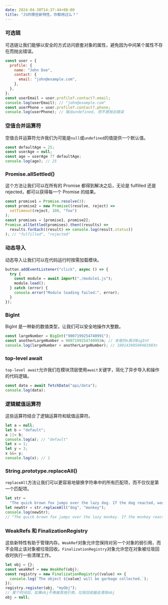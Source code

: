 ```yaml
---
date: 2024-04-30T14:37:44+08:00
title: "JS的哪些新特性，你都用过么？"
---
```


### 可选链

可选链让我们能够以安全的方式访问嵌套对象的属性，避免因为中间某个属性不存在而抛出错误。

```js
const user = {
  profile: {
    name: "John Doe",
    contact: {
      email: "john@example.com",
    },
  },
};
const userEmail = user.profile?.contact?.email;
console.log(userEmail); // "john@example.com"
const userPhone = user.profile?.contact?.phone;
console.log(userPhone); // 输出undefined, 而不是抛出错误
```

### 空值合并运算符

空值合并运算符允许我们为可能是`null`或`undefined`的值提供一个默认值。

```js
const defaultAge = 25;
const userAge = null;
const age = userAge ?? defaultAge;
console.log(age); // 25
```

### Promise.allSettled()

这个方法让我们可以在所有的 Promise 都得到解决之后，无论是 fulfilled 还是 rejected，都可以获得每一个 Promise 的结果。

```js
const promise1 = Promise.resolve(3);
const promise2 = new Promise((resolve, reject) =>
  setTimeout(reject, 100, "foo")
);
const promises = [promise1, promise2];
Promise.allSettled(promises).then((results) =>
  results.forEach((result) => console.log(result.status))
); // "fulfilled", "rejected"
```

### 动态导入

动态导入让我们可以在代码运行时按需加载模块。

```js
button.addEventListener("click", async () => {
  try {
    const module = await import("./module1.js");
    module.load();
  } catch (error) {
    console.error("Module loading failed:", error);
  }
});
```

### BigInt

BigInt 是一种新的数值类型，让我们可以安全地操作大整数。

```js
const largeNumber = BigInt("9007199254740991");
const anotherLargeNumber = 9007199254740992n; // 末尾的n表示BigInt
console.log(largeNumber + anotherLargeNumber); // 18014398509481983n
```

### top-level await

`top-level await`允许我们在模块顶层使用`await`关键字，简化了异步导入和操作的代码逻辑。

```js
const data = await fetchData("api/data");
console.log(data);
```

### 逻辑赋值运算符

这些运算符结合了逻辑运算符和赋值运算符。

```js
let a = null;
let b = "default";
a ||= b;
console.log(a); // "default"
let x = 1;
let y = 3;
x &&= y;
console.log(x); // 1
```

### String.prototype.replaceAll()

`replaceAll`方法让我们可以更容易地替换字符串中的所有匹配项，而不仅仅是第一个匹配项。

```js
let str =
  "The quick brown fox jumps over the lazy dog. If the dog reacted, was it really lazy?";
let newStr = str.replaceAll("dog", "monkey");
console.log(newStr);
// "The quick brown fox jumps over the lazy monkey. If the monkey reacted, was it really lazy?"
```

### WeakRefs 和 FinalizationRegistry

这些新特性有助于管理内存。`WeakRef`对象允许您保持对另一个对象的弱引用，而不会阻止该对象被垃圾回收。`FinalizationRegistry`对象允许您在对象被垃圾回收时执行一些清理工作。

```js
let obj = {};
const weakRef = new WeakRef(obj);
const registry = new FinalizationRegistry((value) => {
  console.log(`The object ${value} will be garbage collected.`);
});
registry.register(obj, "myObj");
// 某个时间后，如果obj不再被其他引用，垃圾回收器会清除obj
obj = null;
```
